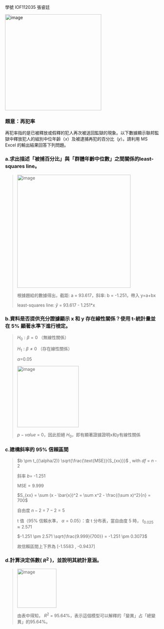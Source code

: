 學號 IOF112035 張睿廷

<img width="315" alt="image" src="https://github.com/user-attachments/assets/b2d3f691-f472-4409-892d-67229719f0b5" />

### 題意：再犯率
再犯率指的是已被釋放或假釋的犯人再次被送回監獄的現象。以下數據顯示聯邦監獄中釋放犯人的組別中位年齡（𝑥）及被逮捕再犯的百分比（𝑦）。請利用 MS Excel 的輸出結果回答下列問題。

### a.求出描述「被捕百分比」與「群體年齡中位數」之間關係的least-squares line。
>
><img width="371" alt="image" src="https://github.com/user-attachments/assets/4c862d92-aefe-4b32-b12c-fed1860a62b0" />
>
>根據題給的數據得出，截距: a = 93.617，斜率: b = -1.251，帶入 y=a+bx
>
>least-squares line: $\hat{y}$ = 93.617 - 1.251*x
>
### b.資料是否提供充分證據顯示 x 和 y 存在線性關係？使用 t-統計量並在 5% 顯著水準下進行檢定。
>
>$H_{0}: \beta = 0$  （無線性關係）
>
>$H_{1}: \beta \neq 0$  （存在線性關係）
>
>$\alpha$=0.05
>
><img width="201" alt="image" src="https://github.com/user-attachments/assets/2d94a920-23ec-4516-ac32-dd47a1269780" />
>
>$p-value$ = 0，因此拒絕 $H_{0}$，即有顯著證據證明x和y有線性關係
>
### c.建構斜率的 95% 信賴區間
>
>$b \pm t_{(\alpha/2)} \sqrt{\frac{\text{MSE}}{S_{xx}}}$ , with $df$ = $n$ - 2 
>
>斜率 $b$= -1.251
>  
>$\text{MSE} = 9.999$
>
>$S_{xx} = \sum (x - \bar{x})^2 = \sum x^2 - \frac{(\sum x)^2}{n} = 700$
>
>
>自由度 $n - 2$ = $7 - 2 = 5$
>
>t 值（95% 信賴水準， $\alpha = 0.05$）：查 t 分布表，當自由度 $5$ 時， $t_{0.025} \approx 2.571$
>
>$-1.251 \pm 2.571 \sqrt{\frac{9.999}{700}} = -1.251 \pm 0.3073$
>
>故信賴區間上下界為 [-1.5583 , -0.9437]

### d.計算決定係數( $R^2$ )，並說明其統計意涵。
><img width="128" alt="image" src="https://github.com/user-attachments/assets/07fbc678-ae0d-4fa4-a1a7-2852c275234c" />
>
>由表中得知， $R^2$ = 95.64%，表示這個模型可以解釋的「變異」占「總變異」的95.64%。
